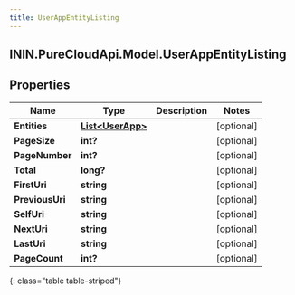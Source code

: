 ```yaml
---
title: UserAppEntityListing
---
```

## ININ.PureCloudApi.Model.UserAppEntityListing

## Properties

|Name | Type | Description | Notes|
|------------ | ------------- | ------------- | -------------|
| **Entities** | [**List&lt;UserApp&gt;**](UserApp.html) |  | [optional] |
| **PageSize** | **int?** |  | [optional] |
| **PageNumber** | **int?** |  | [optional] |
| **Total** | **long?** |  | [optional] |
| **FirstUri** | **string** |  | [optional] |
| **PreviousUri** | **string** |  | [optional] |
| **SelfUri** | **string** |  | [optional] |
| **NextUri** | **string** |  | [optional] |
| **LastUri** | **string** |  | [optional] |
| **PageCount** | **int?** |  | [optional] |
{: class="table table-striped"}


